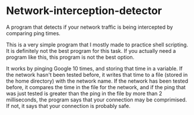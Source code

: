 # Network-interception-detector
A program that detects if your network traffic is being intercepted by comparing ping times.

This is a very simple program that I mostly made to practice shell scripting. It is definitely not the best program for this task. If you actually need a program like this, this program is not the best option. 

It works by pinging Google 10 times, and storing that time in a variable. If the network hasn't been tested before, it writes that time to a file (stored in the home directory) with the network name. If the network has been tested before, it compares the time in the file for the network, and if the ping that was just tested is greater than the ping in the file by more than 2 milliseconds, the program says that your connection may be comprimised. If not, it says that your connection is probably safe.
